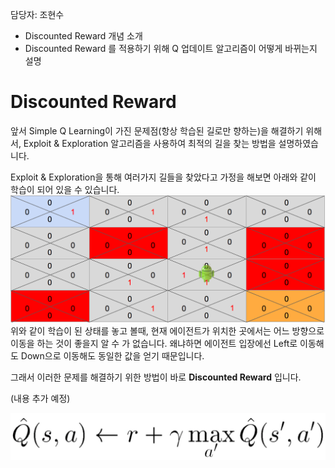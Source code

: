 담당자: 조현수

* Discounted Reward 개념 소개
* Discounted Reward 를 적용하기 위해 Q 업데이트 알고리즘이 어떻게 바뀌는지 설명

# Discounted Reward

앞서 Simple Q Learning이 가진 문제점(항상 학습된 길로만 향하는)을 해결하기 위해서, Exploit & Exploration 알고리즘을 사용하여 최적의 길을 찾는 방법을 설명하였습니다.  

Exploit & Exploration을 통해 여러가지 길들을 찾았다고 가정을 해보면 아래와 같이 학습이 되어 있을 수 있습니다.
![](/assets/discounted_reward_ex1.png)
위와 같이 학습이 된 상태를 놓고 볼때, 현재 에이전트가 위치한 곳에서는 어느 방향으로 이동을 하는 것이 좋을지 알 수 가 없습니다. 왜냐하면 에이전트 입장에선 Left로 이동해도 Down으로 이동해도 동일한 값을 얻기 때문입니다.

그래서 이러한 문제를 해결하기 위한 방법이 바로 **Discounted Reward** 입니다.


(내용 추가 예정)

![](/assets/discounted_reward_ex2.png)
